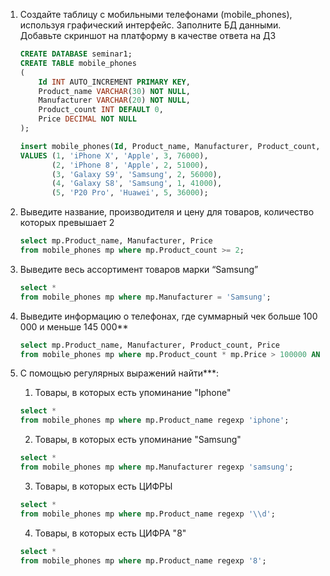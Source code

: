 1. Создайте таблицу с мобильными телефонами (mobile_phones), используя графический интерфейс. Заполните БД данными. Добавьте скриншот на платформу в качестве ответа на ДЗ

    ```sql
    CREATE DATABASE seminar1;
    CREATE TABLE mobile_phones
    (
        Id INT AUTO_INCREMENT PRIMARY KEY,
        Product_name VARCHAR(30) NOT NULL,
        Manufacturer VARCHAR(20) NOT NULL,
        Product_count INT DEFAULT 0,
        Price DECIMAL NOT NULL
    );

    insert mobile_phones(Id, Product_name, Manufacturer, Product_count, Price)
    VALUES (1, 'iPhone X', 'Apple', 3, 76000),
           (2, 'iPhone 8', 'Apple', 2, 51000),
           (3, 'Galaxy S9', 'Samsung', 2, 56000),
           (4, 'Galaxy S8', 'Samsung', 1, 41000),
           (5, 'P20 Pro', 'Huawei', 5, 36000);
    ```

2. Выведите название, производителя и цену для товаров, количество которых превышает 2

    ```sql
    select mp.Product_name, Manufacturer, Price
    from mobile_phones mp where mp.Product_count >= 2;
    ```

3.  Выведите весь ассортимент товаров марки “Samsung”

    ```sql
    select *
    from mobile_phones mp where mp.Manufacturer = 'Samsung';
    ```
4.  Выведите информацию о телефонах, где суммарный чек больше 100 000 и меньше 145 000**

    ```sql
    select mp.Product_name, Manufacturer, Product_count, Price
    from mobile_phones mp where mp.Product_count * mp.Price > 100000 AND mp.Product_count * mp.Price < 145000;
    ```

4.  С помощью регулярных выражений найти***:

    1. Товары, в которых есть упоминание "Iphone"

    ```sql
    select *
    from mobile_phones mp where mp.Product_name regexp 'iphone';
    ```

    2. Товары, в которых есть упоминание "Samsung"

    ```sql
    select *
    from mobile_phones mp where mp.Manufacturer regexp 'samsung';
    ```

    3.  Товары, в которых есть ЦИФРЫ

    ```sql
    select *
    from mobile_phones mp where mp.Product_name regexp '\\d';
    ```

    4.  Товары, в которых есть ЦИФРА "8"

    ```sql
    select *
    from mobile_phones mp where mp.Product_name regexp '8';
    ```
